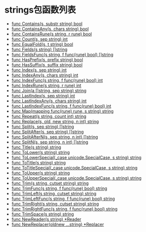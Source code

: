 # strings包函数列表

- [func Contains(s, substr string) bool](Contains.md) 
- [func ContainsAny(s, chars string) bool](ContainsAny.md) 
- [func ContainsRune(s string, r rune) bool](ContainsRune.md) 
- [func Count(s, sep string) int](Count.md) 
- [func EqualFold(s, t string) bool](EqualFold.md) 
- [func Fields(s string) []string](Fields.md) 
- [func FieldsFunc(s string, f func(rune) bool) []string ](FieldsFunc.md)
- [func HasPrefix(s, prefix string) bool](HasPrefix.md) 
- [func HasSuffix(s, suffix string) bool](HasSuffix.md) 
- [func Index(s, sep string) int](Index.md) 
- [func IndexAny(s, chars string) int](IndexAny.md) 
- [func IndexFunc(s string, f func(rune) bool) int](IndexFunc.md) 
- [func IndexRune(s string, r rune) int](IndexRune.md) 
- [func Join(a []string, sep string) string](Join.md) 
- [func LastIndex(s, sep string) int](LastIndex.md) 
- [func LastIndexAny(s, chars string) int](LastIndexAny.md) 
- [func LastIndexFunc(s string, f func(rune) bool) int](LastIndexFunc.md) 
- [func Map(mapping func(rune) rune, s string) string](Map.md) 
- [func Repeat(s string, count int) string](Repeat.md) 
- [func Replace(s, old, new string, n int) string](Replace.md) 
- [func Split(s, sep string) []string](Split.md) 
- [func SplitAfter(s, sep string) []string](SplitAfter.md) 
- [func SplitAfterN(s, sep string, n int) []string](SplitAfterN.md) 
- [func SplitN(s, sep string, n int) []string](SplitN.md) 
- [func Title(s string) string](Title.md) 
- [func ToLower(s string) string](ToLower.md) 
- [func ToLowerSpecial(_case unicode.SpecialCase, s string) string](ToLowerSpecial.md)
- [func ToTitle(s string) string](ToTitle.md)
- [func ToTitleSpecial(_case unicode.SpecialCase, s string) string](ToTitleSpecial.md) 
- [func ToUpper(s string) string](ToUpper.md) 
- [func ToUpperSpecial(_case unicode.SpecialCase, s string) string](ToUpperSpecial.md) 
- [func Trim(s string, cutset string) string](Trim.md) 
- [func TrimFunc(s string, f func(rune) bool) string](TrimFunc.md) 
- [func TrimLeft(s string, cutset string) string](TrimLeft.md) 
- [func TrimLeftFunc(s string, f func(rune) bool) string](TrimLeftFunc.md) 
- [func TrimRight(s string, cutset string) string](TrimRight.md) 
- [func TrimRightFunc(s string, f func(rune) bool) string](TrimRightFunc.md) 
- [func TrimSpace(s string) string](TrimSpace.md)
- [func NewReader(s string) *Reader](NewReader.md) 
- [func NewReplacer(oldnew ...string) *Replacer](NewReplacer.md) 
